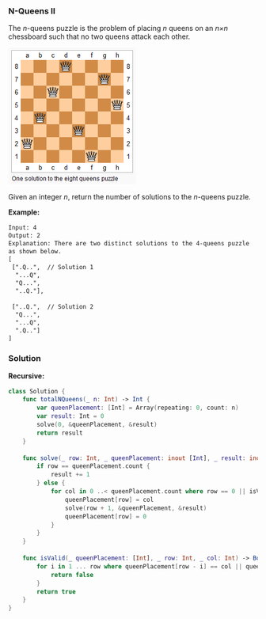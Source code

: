 
### N-Queens II

The *n*-queens puzzle is the problem of placing *n* queens on an *n×n* chessboard such that no two queens attack each other.

![One solution to the 8 queens puzzle](images/question_51.png)

Given an integer *n*, return the number of solutions to the *n*-queens puzzle.

__Example:__
```
Input: 4
Output: 2
Explanation: There are two distinct solutions to the 4-queens puzzle as shown below.
[
 [".Q..",  // Solution 1
  "...Q",
  "Q...",
  "..Q."],

 ["..Q.",  // Solution 2
  "Q...",
  "...Q",
  ".Q.."]
]
```

### Solution
__Recursive:__
```Swift
class Solution {
    func totalNQueens(_ n: Int) -> Int {
        var queenPlacement: [Int] = Array(repeating: 0, count: n)
        var result: Int = 0
        solve(0, &queenPlacement, &result)
        return result
    }

    func solve(_ row: Int, _ queenPlacement: inout [Int], _ result: inout Int) {
        if row == queenPlacement.count {
            result += 1
        } else {
            for col in 0 ..< queenPlacement.count where row == 0 || isValid(queenPlacement, row, col) {
                queenPlacement[row] = col
                solve(row + 1, &queenPlacement, &result)
                queenPlacement[row] = 0
            }
        }
    }

    func isValid(_ queenPlacement: [Int], _ row: Int, _ col: Int) -> Bool {
        for i in 1 ... row where queenPlacement[row - i] == col || queenPlacement[row - i] == col - i || queenPlacement[row - i] == col + i {
            return false
        }
        return true
    }
}
```
